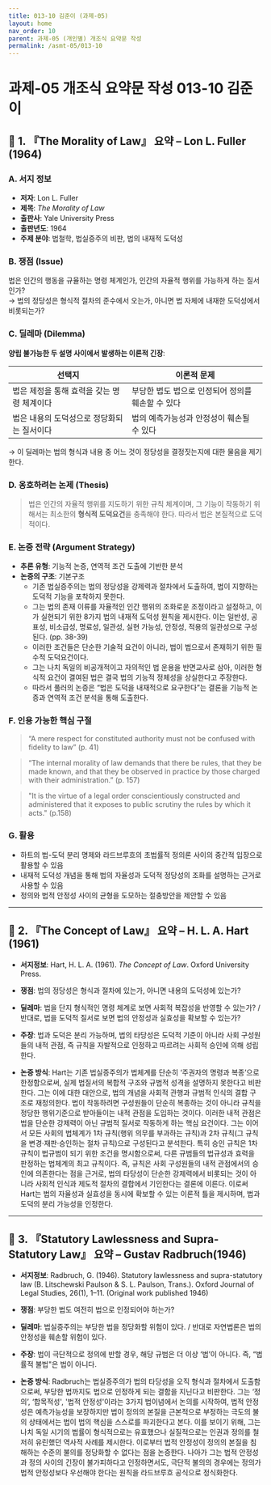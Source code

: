```yaml
---
title: 013-10 김준이 (과제-05)
layout: home
nav_order: 10
parent: 과제-05 (개인별) 개조식 요약문 작성
permalink: /asmt-05/013-10
---
```


# 과제-05 개조식 요약문 작성 013-10 김준이 

## 📘 1. 『The Morality of Law』 요약 – Lon L. Fuller (1964)

### A. 서지 정보  
- **저자**: Lon L. Fuller  
- **제목**: *The Morality of Law*  
- **출판사**: Yale University Press  
- **출판년도**: 1964
- **주제 분야**: 법철학, 법실증주의 비판, 법의 내재적 도덕성


### B. 쟁점 (Issue)  
법은 인간의 행동을 규율하는 명령 체계인가, 인간의 자율적 행위를 가능하게 하는 질서인가?  
→ 법의 정당성은 형식적 절차의 준수에서 오는가, 아니면 법 자체에 내재한 도덕성에서 비롯되는가?


### C. 딜레마 (Dilemma)  
**양립 불가능한 두 설명 사이에서 발생하는 이론적 긴장**:

| 선택지 | 이론적 문제 |
|--------|-------------|
| 법은 제정을 통해 효력을 갖는 명령 체계이다 | 부당한 법도 법으로 인정되어 정의를 훼손할 수 있다 |
| 법은 내용의 도덕성으로 정당화되는 질서이다 | 법의 예측가능성과 안정성이 훼손될 수 있다 |

→ 이 딜레마는 법의 형식과 내용 중 어느 것이 정당성을 결정짓는지에 대한 물음을 제기한다.


### D. 옹호하려는 논제 (Thesis)  
> 법은 인간의 자율적 행위를 지도하기 위한 규칙 체계이며, 그 기능이 작동하기 위해서는 최소한의 **형식적 도덕요건**을 충족해야 한다. 따라서 법은 본질적으로 도덕적이다.

### E. 논증 전략 (Argument Strategy)  
- **추론 유형**: 기능적 논증, 연역적 조건 도출에 기반한 분석  
- **논증의 구조**:
  기본구조
  - 기존 법실증주의는 법의 정당성을 강제력과 절차에서 도출하여, 법이 지향하는 도덕적 기능을 포착하지 못한다.
  - 그는 법의 존재 이류를 자율적인 인간 행위의 조화로운 조정이라고 설정하고, 이가 실현되기 위한 8가지 법의 내재적 도덕성 원칙을 제시한다. 이는 일반성, 공표성, 비소급성, 명료성, 일관성, 실현 가능성, 안정성, 적용의 일관성으로 구성된다. (pp. 38-39) 
  - 이러한 조건들은 단순한 기술적 요건이 아니라, 법이 법으로서 존재하기 위한 필수적 도덕요건이다.  
  - 그는 나치 독일의 비공개적이고 자의적인 법 운용을 반면교사로 삼아, 이러한 형식적 요건이 결여된 법은 결국 법의 기능적 정체성을 상실한다고 주장한다.
  - 따라서 풀러의 논증은 “법은 도덕을 내재적으로 요구한다”는 결론을 기능적 논증과 연역적 조건 분석을 통해 도출한다.

### F. 인용 가능한 핵심 구절
> “A mere respect for constituted authority must not be confused with fidelity to law” (p. 41)

> “The internal morality of law demands that there be rules, that they be made known, and that they be observed in practice by those charged with their administration.” (p. 157)

> "It is the virtue of a legal order conscientiously constructed and administered that it exposes to public scrutiny the rules by which it acts." (p.158)

### G. 활용
- 하트의 법-도덕 분리 명제와 라드브루흐의 초법률적 정의론 사이의 중간적 입장으로 활용할 수 있음
- 내재적 도덕성 개념을 통해 법의 자율성과 도덕적 정당성의 조화를 설명하는 근거로 사용할 수 있음
- 정의와 법적 안정성 사이의 균형을 도모하는 절충방안을 제안할 수 있음

---

## 📘 2. 『The Concept of Law』 요약 – H. L. A. Hart (1961)

- **서지정보**: Hart, H. L. A. (1961). *The Concept of Law*. Oxford University Press.

- **쟁점**: 법의 정당성은 형식과 절차에 있는가, 아니면 내용의 도덕성에 있는가?
- **딜레마**: 법을 단지 형식적인 명령 체계로 보면 사회적 복잡성을 반영할 수 있는가? / 반대로, 법을 도덕적 질서로 보면 법의 안정성과 실효성을 확보할 수 있는가?
- **주장**: 법과 도덕은 분리 가능하며, 법의 타당성은 도덕적 기준이 아니라 사회 구성원들의 내적 관점, 즉 규칙을 자발적으로 인정하고 따르려는 사회적 승인에 의해 성립한다.
- **논증 방식**: Hart는 기존 법실증주의가 법체계를 단순히 ‘주권자의 명령과 복종’으로 한정함으로써, 실제 법질서의 복합적 구조와 규범적 성격을 설명하지 못한다고 비판한다. 그는 이에 대한 대안으로, 법의 개념을 사회적 관행과 규범적 인식의 결합 구조로 재정의한다. 법이 작동하려면 구성원들이 단순히 복종하는 것이 아니라 규칙을 정당한 행위기준으로 받아들이는 내적 관점을 도입하는 것이다. 이러한 내적 관점은 법을 단순한 강제력이 아닌 규범적 질서로 작동하게 하는 핵심 요건이다. 그는 이어서 모든 사회의 법체계가 1차 규칙(행위 의무를 부과하는 규칙)과 2차 규칙(그 규칙을 변경·재판·승인하는 절차 규칙)으로 구성된다고 분석한다. 특히 승인 규칙은 1차 규칙이 법규범이 되기 위한 조건을 명시함으로써, 다른 규범들의 법규성과 효력을 판정하는 법체계의 최고 규칙이다. 즉, 규칙은 사회 구성원들의 내적 관점에서의 승인에 의존한다는 점을 근거로, 법의 타당성이 단순한 강제력에서 비롯되는 것이 아니라 사회적 인식과 제도적 절차의 결합에서 기인한다는 결론에 이른다. 이로써 Hart는 법의 자율성과 실효성을 동시에 확보할 수 있는 이론적 틀을 제시하며, 법과 도덕의 분리 가능성을 인정한다.

---

## 📘 3. 『Statutory Lawlessness and Supra-Statutory Law』 요약 – Gustav Radbruch(1946)

- **서지정보**: Radbruch, G. (1946). Statutory lawlessness and supra-statutory law (B. Litschewski Paulson & S. L. Paulson, Trans.). Oxford Journal of Legal Studies, 26(1), 1–11. (Original work published 1946)

- **쟁점**: 부당한 법도 여전히 법으로 인정되어야 하는가?   
- **딜레마**: 법실증주의는 부당한 법을 정당화할 위험이 있다. / 반대로 자연법론은 법의 안정성을 훼손할 위험이 있다. 
- **주장**: 법이 극단적으로 정의에 반할 경우, 해당 규범은 더 이상 ‘법’이 아니다. 즉, “법률적 불법"은 법이 아니다.  
- **논증 방식**: Radbruch는 법실증주의가 법의 타당성을 오직 형식과 절차에서 도출함으로써, 부당한 법까지도 법으로 인정하게 되는 결함을 지닌다고 비판한다. 그는 ‘정의’, ‘합목적성', '법적 안정성'이라는 3가지 법이념에서 논의를 시작하여, 법적 안정성은 예측가능성을 보장하지만 법이 정의의 본질을 근본적으로 부정하는 극도의 불의 상태에서는 법이 법의 핵심을 스스로를 파괴한다고 본다. 이를 보이기 위해, 그는 나치 독일 시기의 법률이 형식적으로는 유효했으나 실질적으로는 인권과 정의를 철저히 유린했던 역사적 사례를 제시한다. 이로부터 법적 안정성이 정의의 본질을 침해하는 수준의 불의를 정당화할 수 없다는 점을 논증한다. 나아가 그는 법적 안정성과 정의 사이의 긴장이 불가피하다고 인정하면서도, 극단적 불의의 경우에는 정의가 법적 안정성보다 우선해야 한다는 원칙을 라드브루흐 공식으로 정식화한다.

